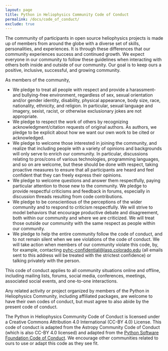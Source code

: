 ```yaml
---
layout: page
title: Python in Heliophysics Community Code of Conduct	
permalink: /docs/code_of_conduct/
exclude: true
---
```


The community of participants in open source heliophysics projects is made up of members from around the globe with a diverse set of skills, personalities, and experiences. It is through these differences that our community experiences success and continued growth. We expect everyone in our community to follow these guidelines when interacting with others both inside and outside of our community. Our goal is to keep ours a positive, inclusive, successful, and growing community.

As members of the community,
 * We pledge to treat all people with respect and provide a harassment- and bullying-free environment, regardless of sex, sexual orientation and/or gender identity, disability, physical appearance, body size, race, nationality, ethnicity, and religion. In particular, sexual language and imagery, sexist, racist, or otherwise exclusionary jokes are not 	appropriate.
 * We pledge to respect the work of others by recognizing acknowledgment/citation requests of original authors. As authors, we pledge to be explicit about how we want our own work to be cited or acknowledged.
 * We pledge to welcome those interested in joining the community, and realize that including people with a variety of opinions and backgrounds will only serve to enrich our community. In particular, discussions relating to pros/cons of various technologies, programming languages, and so on are welcome, but these should be done with respect, taking proactive measures to ensure that all participants are heard and feel confident that they can freely express their opinions.
 * We pledge to welcome questions and answer them respectfully, paying particular attention to those new to the community. We pledge to provide respectful criticisms and feedback in forums, especially in discussion threads resulting from code contributions.
 * We pledge to be conscientious of the perceptions of the wider community and to respond to criticism respectfully. We will strive to model behaviors that encourage productive debate and disagreement, both within our community and where we are criticized. We will treat those outside our community with the same respect as people within our community.
 * We pledge to help the entire community follow the code of conduct, and to not remain silent when we see violations of the code of conduct. We will take action when members of our community violate this code, by, for example, contacting <a href="mailto:pyhc-confidential@lasp.colorado.edu">pyhc-confidential@lasp.colorado.edu</a> (all emails sent to this address will be treated with the strictest confidence) or talking privately with the person.	

This code of conduct applies to all community situations online and offline, including mailing lists, forums, social media, conferences, meetings, associated social events, and one-to-one interactions.

Any related activity or project organized by members of the Python in Heliophysics Community, including affiliated packages, are welcome to have their own codes of conduct, but must agree to also abide by the present code of conduct.

The Python in Heliophysics Community Code of Conduct is licensed under a Creative Commons Attribution 4.0 International (CC-BY 4.0) License. This code of conduct is adapted from the Astropy Community Code of Conduct (which is also CC-BY 4.0 licensed) and adapted from the [Python Software Foundation Code of Conduct](https://www.python.org/psf/codeofconduct/).  We encourage other communities related to ours to use or adapt this code as they see fit.
